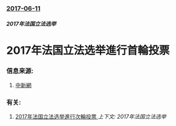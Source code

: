 ### [2017-06-11](/news/2017/06/11/index.md)

##### 2017年法国立法选举
# 2017年法国立法选举進行首輪投票 




### 信息来源:

1. [中新網](http://www.chinanews.com/gj/2017/06-11/8247746.shtml)

### 有关:

1. [2017年法国立法选举進行次輪投票 ](/news/2017/06/18/2017年法国立法选举進行次輪投票.md) _上下文: 2017年法国立法选举_
